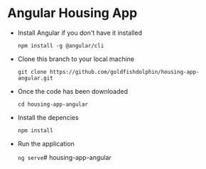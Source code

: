 # Angular Housing App
- Install Angular if you don't have it installed

  `npm install -g @angular/cli`

- Clone this branch to your local machine

  `git clone https://github.com/goldfishdolphin/housing-app-angular.git`

- Once the code has been downloaded

  `cd housing-app-angular`

- Install the depencies

  `npm install` 

- Run the application 

  `ng serve`# housing-app-angular
